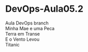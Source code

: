 # DevOps-Aula05.2
Aula DevOps branch<br>
Minha Mae e uma Peca<br>
Terra em Transe<br>
E o Vento Levou<br>
Titanic<br>
